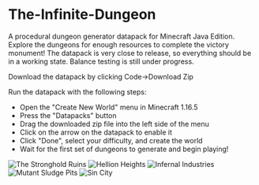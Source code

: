 # The-Infinite-Dungeon
A procedural dungeon generator datapack for Minecraft Java Edition. Explore the dungeons for enough resources to complete the victory monument! The datapack is very close to release, so everything should be in a working state. Balance testing is still under progress.

Download the datapack by clicking Code->Download Zip

Run the datapack with the following steps:
- Open the "Create New World" menu in Minecraft 1.16.5
- Press the "Datapacks" button
- Drag the downloaded zip file into the left side of the menu
- Click on the arrow on the datapack to enable it
- Click "Done", select your difficulty, and create the world
- Wait for the first set of dungeons to generate and begin playing!

![The Stronghold Ruins](https://raw.githubusercontent.com/Zungrysoft/The-Infinite-Dungeon/master/docs/screenshots/stronghold2_1.png)
![Hellion Heights](https://raw.githubusercontent.com/Zungrysoft/The-Infinite-Dungeon/master/docs/screenshots/hellion_1.png)
![Infernal Industries](https://raw.githubusercontent.com/Zungrysoft/The-Infinite-Dungeon/master/docs/screenshots/infernal_1.png)
![Mutant Sludge Pits](https://raw.githubusercontent.com/Zungrysoft/The-Infinite-Dungeon/master/docs/screenshots/mutant_1.png)
![Sin City](https://raw.githubusercontent.com/Zungrysoft/The-Infinite-Dungeon/master/docs/screenshots/sin_1.png)
